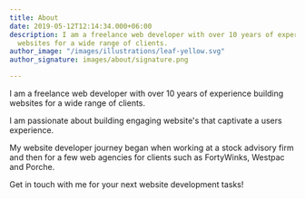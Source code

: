 ```yaml
---
title: About
date: 2019-05-12T12:14:34.000+06:00
description: I am a freelance web developer with over 10 years of experience building
  websites for a wide range of clients.
author_image: "/images/illustrations/leaf-yellow.svg"
author_signature: images/about/signature.png

---
```

I am a freelance web developer with over 10 years of experience building websites for a wide range of clients.

I am passionate about building engaging website's that captivate a users experience. 

My website developer journey began when working at a stock advisory firm and then for a few web agencies for clients such as FortyWinks, Westpac and Porche. 

Get in touch with me for your next website development tasks!